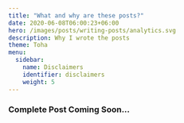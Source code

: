 ```yaml
---
title: "What and why are these posts?"
date: 2020-06-08T06:00:23+06:00
hero: /images/posts/writing-posts/analytics.svg
description: Why I wrote the posts
theme: Toha
menu:
  sidebar:
    name: Disclaimers
    identifier: disclaimers
    weight: 5
---
```


### Complete Post Coming Soon...